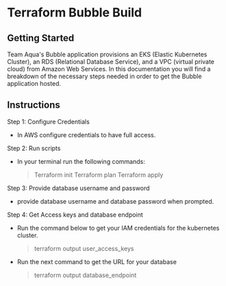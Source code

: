 # Terraform Bubble Build

## Getting Started

Team Aqua's Bubble application provisions an EKS (Elastic Kubernetes Cluster), an RDS (Relational Database Service), and a VPC (virtual private cloud) from Amazon Web Services. In this documentation you will find a breakdown of the necessary steps needed in order to get the Bubble application hosted.

## Instructions

Step 1: Configure Credentials
  * In AWS configure credentials to have full access. 
  
Step 2: Run scripts
  * In your terminal run the following commands:
    > Terraform init
    > Terraform plan
    > Terraform apply
    
Step 3: Provide database username and password
  * provide database username and database password when prompted.
  
Step 4: Get Access keys and database endpoint
  * Run the command below to get your IAM credentials for the kubernetes cluster.
    > terraform output user_access_keys
   
  * Run the next command to get the URL for your database
    > terraform output database_endpoint
  




